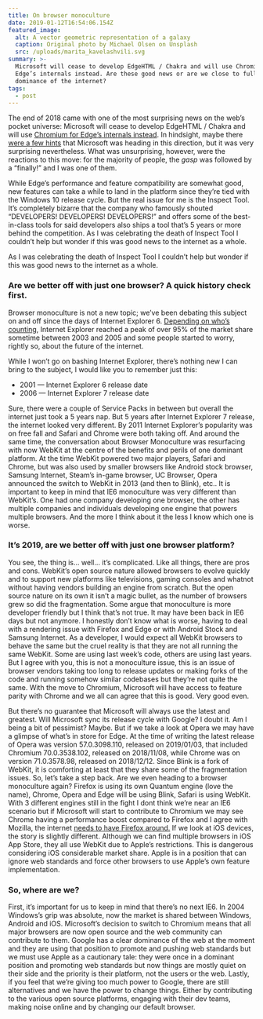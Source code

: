 ```yaml
---
title: On browser monoculture
date: 2019-01-12T16:54:06.154Z
featured_image:
  alt: A vector geometric representation of a galaxy
  caption: Original photo by Michael Olsen on Unsplash
  src: /uploads/marita_kavelashvili.svg
summary: >-
  Microsoft will cease to develop EdgeHTML / Chakra and will use Chromium for
  Edge’s internals instead. Are these good news or are we close to full Google
  dominance of the internet?
tags:
  - post
---
```

The end of 2018 came with one of the most surprising news on the web’s pocket universe: Microsoft will cease to develop EdgeHTML / Chakra and will use [Chromium for Edge’s internals instead](https://github.com/MicrosoftEdge/MSEdge/blob/master/README.md). In hindsight, maybe there [were a few hints](https://9to5google.com/2018/11/19/microsoft-google-chrome-windows-10-arm/) that Microsoft was heading in this direction, but it was very surprising nevertheless. What was unsurprising, however, were the reactions to this move: for the majority of people, the *gasp* was followed by a “finally!” and I was one of them.

While Edge’s performance and feature compatibility are somewhat good, new features can take a while to land in the platform since they’re tied with the Windows 10 release cycle. But the real issue for me is the Inspect Tool. It’s completely bizarre that the company who famously shouted “DEVELOPERS! DEVELOPERS! DEVELOPERS!” and offers some of the best-in-class tools for said developers also ships a tool that’s 5 years or more behind the competition. As I was celebrating the death of Inspect Tool I couldn’t help but wonder if this was good news to the internet as a whole.

As I was celebrating the death of Inspect Tool I couldn’t help but wonder if this was good news to the internet as a whole.

### Are we better off with just one browser? A quick history check first.

Browser monoculture is not a new topic; we’ve been debating this subject on and off since the days of Internet Explorer 6. [Depending on who’s counting](https://en.wikipedia.org/wiki/Usage_share_of_web_browsers), Internet Explorer reached a peak of over 95% of the market share sometime between 2003 and 2005 and some people started to worry, rightly so, about the future of the internet.

While I won’t go on bashing Internet Explorer, there’s nothing new I can bring to the subject, I would like you to remember just this:

* 2001 — Internet Explorer 6 release date
* 2006 — Internet Explorer 7 release date

Sure, there were a couple of Service Packs in between but overall the internet just took a 5 years nap. But 5 years after Internet Explorer 7 release, the internet looked very different. By 2011 Internet Explorer’s popularity was on free fall and Safari and Chrome were both taking off. And around the same time, the conversation about Browser Monoculture was resurfacing with now WebKit at the centre of the benefits and perils of one dominant platform. At the time WebKit powered two major players, Safari and Chrome, but was also used by smaller browsers like Android stock browser, Samsung Internet, Steam’s in-game browser, UC Browser, Opera announced the switch to WebKit in 2013 (and then to Blink), etc..
It is important to keep in mind that IE6 monoculture was very different than WebKit’s. One had one company developing one browser, the other has multiple companies and individuals developing one engine that powers multiple browsers. And the more I think about it the less I know which one is worse.

### It’s 2019, are we better off with just one browser platform?

You see, the thing is… well… it’s complicated. Like all things, there are pros and cons. WebKit’s open source nature allowed browsers to evolve quickly and to support new platforms like televisions, gaming consoles and whatnot without having vendors building an engine from scratch. But the open source nature on its own it isn’t a magic bullet, as the number of browsers grew so did the fragmentation. Some argue that monoculture is more developer friendly but I think that’s not true. It may have been back in IE6 days but not anymore.
I honestly don’t know what is worse, having to deal with a rendering issue with Firefox and Edge or with Android Stock and Samsung Internet.
As a developer, I would expect all WebKit browsers to behave the same but the cruel reality is that they are not all running the same WebKit. Some are using last week’s code, others are using last years. But I agree with you, this is not a monoculture issue, this is an issue of browser vendors taking too long to release updates or making forks of the code and running somehow similar codebases but they’re not quite the same.
With the move to Chromium, Microsoft will have access to feature parity with Chrome and we all can agree that this is good. Very good even.

But there’s no guarantee that Microsoft will always use the latest and greatest. Will Microsoft sync its release cycle with Google? I doubt it. Am I being a bit of pessimist? Maybe. But if we take a look at Opera we may have a glimpse of what’s in store for Edge.
At the time of writing the latest release of Opera was version 57.0.3098.110, released on 2019/01/03, that included Chromium 70.0.3538.102, released on 2018/11/08, while Chrome was on version 71.0.3578.98, released on 2018/12/12.
Since Blink is a fork of WebKit, it is comforting at least that they share some of the fragmentation issues.
So, let’s take a step back. Are we even heading to a browser monoculture again? Firefox is using its own Quantum engine (love the name), Chrome, Opera and Edge will be using Blink, Safari is using WebKit.
With 3 different engines still in the fight I dont think we’re near an IE6 scenario but if Microsoft will start to contribute to Chromium we may see Chrome having a performance boost compared to Firefox and I agree with Mozilla, the internet [needs to have Firefox around.](https://blog.mozilla.org/blog/2018/12/06/goodbye-edge/) If we look at iOS devices, the story is slightly different. Although we can find multiple browsers in iOS App Store, they all use WebKit due to Apple’s restrictions. This is dangerous considering iOS considerable market share. Apple is in a position that can ignore web standards and force other browsers to use Apple’s own feature implementation.

### So, where are we?

First, it’s important for us to keep in mind that there’s no next IE6. In 2004 Windows’s grip was absolute, now the market is shared between Windows, Android and iOS. Microsoft’s decision to switch to Chromium means that all major browsers are now open source and the web community can contribute to them. Google has a clear dominance of the web at the moment and they are using that position to promote and pushing web standards but we must use Apple as a cautionary tale: they were once in a dominant position and promoting web standards but now things are mostly quiet on their side and the priority is their platform, not the users or the web.
Lastly, if you feel that we’re giving too much power to Google, there are still alternatives and we have the power to change things. Either by contributing to the various open source platforms, engaging with their dev teams, making noise online and by changing our default browser.
